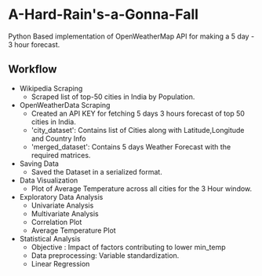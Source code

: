 # A-Hard-Rain's-a-Gonna-Fall
Python Based implementation of OpenWeatherMap API for making a 5 day - 3 hour forecast.

## Workflow


- Wikipedia Scraping
    - Scraped list of top-50 cities in India by Population.
- OpenWeatherData Scraping
    - Created an API KEY for fetching 5 days 3 hours forecast of top 50 cities in India.
    - 'city_dataset': Contains list of Cities along with Latitude,Longitude and Country Info
    - 'merged_dataset': Contains 5 days Weather Forecast with the required matrices.
- Saving Data
    - Saved the Dataset in a serialized format.
- Data Visualization
    - Plot of Average Temperature across all cities for the 3 Hour window.
- Exploratory Data Analysis
    - Univariate Analysis
    - Multivariate Analysis
    - Correlation Plot
    - Average Temperature Plot
- Statistical Analysis
    - Objective : Impact of factors contributing to lower min_temp
    - Data preprocessing: Variable standardization.
    - Linear Regression
